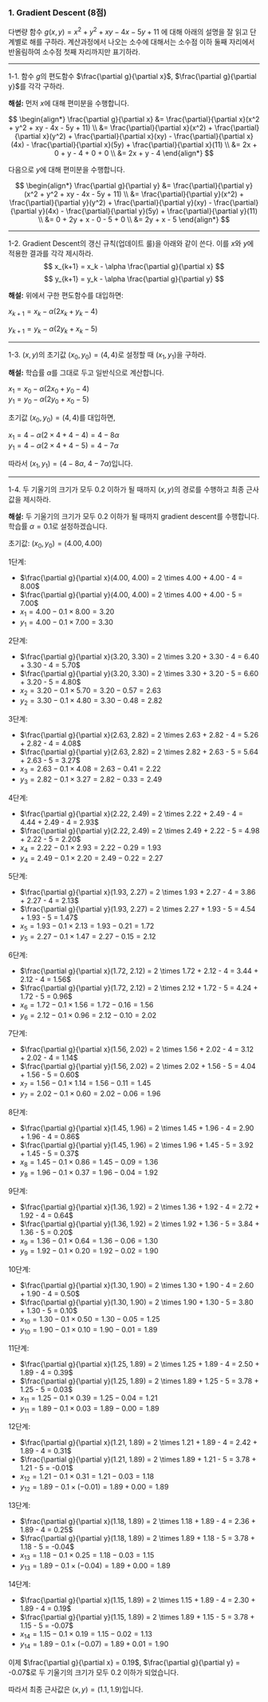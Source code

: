### 1. Gradient Descent (8점)

다변량 함수 $g(x, y) = x^2 + y^2 + xy - 4x - 5y + 11$ 에 대해 아래의 설명을 잘 읽고 단계별로 해를 구하라. 계산과정에서 나오는 소수에 대해서는 소수점 이하 둘째 자리에서 반올림하여 소수점 첫째 자리까지만 표기하라.

---

1-1. 함수 $g$의 편도함수 $\frac{\partial g}{\partial x}$, $\frac{\partial g}{\partial y}$를 각각 구하라.

**해설:**
먼저 $x$에 대해 편미분을 수행합니다.

$$
\begin{align*}
\frac{\partial g}{\partial x} 
&= \frac{\partial}{\partial x}(x^2 + y^2 + xy - 4x - 5y + 11) \\
&= \frac{\partial}{\partial x}(x^2) + \frac{\partial}{\partial x}(y^2) + \frac{\partial}{\partial x}(xy) - \frac{\partial}{\partial x}(4x) - \frac{\partial}{\partial x}(5y) + \frac{\partial}{\partial x}(11) \\
&= 2x + 0 + y - 4 + 0 + 0 \\
&= 2x + y - 4
\end{align*}
$$

다음으로 $y$에 대해 편미분을 수행합니다.

$$
\begin{align*}
\frac{\partial g}{\partial y} 
&= \frac{\partial}{\partial y}(x^2 + y^2 + xy - 4x - 5y + 11) \\
&= \frac{\partial}{\partial y}(x^2) + \frac{\partial}{\partial y}(y^2) + \frac{\partial}{\partial y}(xy) - \frac{\partial}{\partial y}(4x) - \frac{\partial}{\partial y}(5y) + \frac{\partial}{\partial y}(11) \\
&= 0 + 2y + x - 0 - 5 + 0 \\
&= 2y + x - 5
\end{align*}
$$

---

1-2. Gradient Descent의 갱신 규칙(업데이트 룰)을 아래와 같이 쓴다. 이를 $x$와 $y$에 적용한 결과를 각각 제시하라.
$$
x_{k+1} = x_k - \alpha \frac{\partial g}{\partial x}
$$
$$
y_{k+1} = y_k - \alpha \frac{\partial g}{\partial y}
$$

**해설:**
위에서 구한 편도함수를 대입하면:

$x_{k+1} = x_k - \alpha (2x_k + y_k - 4)$

$y_{k+1} = y_k - \alpha (2y_k + x_k - 5)$

---

1-3. $(x, y)$의 초기값 $(x_0, y_0) = (4, 4)$로 설정할 때 $(x_1, y_1)$을 구하라.

**해설:**
학습률 $\alpha$를 그대로 두고 일반식으로 계산합니다.

$x_1 = x_0 - \alpha (2x_0 + y_0 - 4)$  
$y_1 = y_0 - \alpha (2y_0 + x_0 - 5)$

초기값 $(x_0, y_0) = (4, 4)$를 대입하면,

$x_1 = 4 - \alpha (2 \times 4 + 4 - 4) = 4 - 8\alpha$  
$y_1 = 4 - \alpha (2 \times 4 + 4 - 5) = 4 - 7\alpha$

따라서 $(x_1, y_1) = (4 - 8\alpha,\ 4 - 7\alpha)$입니다.

---

1-4. 두 기울기의 크기가 모두 0.2 이하가 될 때까지 $(x, y)$의 경로를 수행하고 최종 근사값을 제시하라.

**해설:**
두 기울기의 크기가 모두 0.2 이하가 될 때까지 gradient descent를 수행합니다. 학습률 $\alpha = 0.1$로 설정하겠습니다.

초기값: $(x_0, y_0) = (4.00, 4.00)$

1단계:
- $\frac{\partial g}{\partial x}(4.00, 4.00) = 2 \times 4.00 + 4.00 - 4 = 8.00$
- $\frac{\partial g}{\partial y}(4.00, 4.00) = 2 \times 4.00 + 4.00 - 5 = 7.00$
- $x_1 = 4.00 - 0.1 \times 8.00 = 3.20$
- $y_1 = 4.00 - 0.1 \times 7.00 = 3.30$

2단계:
- $\frac{\partial g}{\partial x}(3.20, 3.30) = 2 \times 3.20 + 3.30 - 4 = 6.40 + 3.30 - 4 = 5.70$
- $\frac{\partial g}{\partial y}(3.20, 3.30) = 2 \times 3.30 + 3.20 - 5 = 6.60 + 3.20 - 5 = 4.80$
- $x_2 = 3.20 - 0.1 \times 5.70 = 3.20 - 0.57 = 2.63$
- $y_2 = 3.30 - 0.1 \times 4.80 = 3.30 - 0.48 = 2.82$

3단계:
- $\frac{\partial g}{\partial x}(2.63, 2.82) = 2 \times 2.63 + 2.82 - 4 = 5.26 + 2.82 - 4 = 4.08$
- $\frac{\partial g}{\partial y}(2.63, 2.82) = 2 \times 2.82 + 2.63 - 5 = 5.64 + 2.63 - 5 = 3.27$
- $x_3 = 2.63 - 0.1 \times 4.08 = 2.63 - 0.41 = 2.22$
- $y_3 = 2.82 - 0.1 \times 3.27 = 2.82 - 0.33 = 2.49$

4단계:
- $\frac{\partial g}{\partial x}(2.22, 2.49) = 2 \times 2.22 + 2.49 - 4 = 4.44 + 2.49 - 4 = 2.93$
- $\frac{\partial g}{\partial y}(2.22, 2.49) = 2 \times 2.49 + 2.22 - 5 = 4.98 + 2.22 - 5 = 2.20$
- $x_4 = 2.22 - 0.1 \times 2.93 = 2.22 - 0.29 = 1.93$
- $y_4 = 2.49 - 0.1 \times 2.20 = 2.49 - 0.22 = 2.27$

5단계:
- $\frac{\partial g}{\partial x}(1.93, 2.27) = 2 \times 1.93 + 2.27 - 4 = 3.86 + 2.27 - 4 = 2.13$
- $\frac{\partial g}{\partial y}(1.93, 2.27) = 2 \times 2.27 + 1.93 - 5 = 4.54 + 1.93 - 5 = 1.47$
- $x_5 = 1.93 - 0.1 \times 2.13 = 1.93 - 0.21 = 1.72$
- $y_5 = 2.27 - 0.1 \times 1.47 = 2.27 - 0.15 = 2.12$

6단계:
- $\frac{\partial g}{\partial x}(1.72, 2.12) = 2 \times 1.72 + 2.12 - 4 = 3.44 + 2.12 - 4 = 1.56$
- $\frac{\partial g}{\partial y}(1.72, 2.12) = 2 \times 2.12 + 1.72 - 5 = 4.24 + 1.72 - 5 = 0.96$
- $x_6 = 1.72 - 0.1 \times 1.56 = 1.72 - 0.16 = 1.56$
- $y_6 = 2.12 - 0.1 \times 0.96 = 2.12 - 0.10 = 2.02$

7단계:
- $\frac{\partial g}{\partial x}(1.56, 2.02) = 2 \times 1.56 + 2.02 - 4 = 3.12 + 2.02 - 4 = 1.14$
- $\frac{\partial g}{\partial y}(1.56, 2.02) = 2 \times 2.02 + 1.56 - 5 = 4.04 + 1.56 - 5 = 0.60$
- $x_7 = 1.56 - 0.1 \times 1.14 = 1.56 - 0.11 = 1.45$
- $y_7 = 2.02 - 0.1 \times 0.60 = 2.02 - 0.06 = 1.96$

8단계:
- $\frac{\partial g}{\partial x}(1.45, 1.96) = 2 \times 1.45 + 1.96 - 4 = 2.90 + 1.96 - 4 = 0.86$
- $\frac{\partial g}{\partial y}(1.45, 1.96) = 2 \times 1.96 + 1.45 - 5 = 3.92 + 1.45 - 5 = 0.37$
- $x_8 = 1.45 - 0.1 \times 0.86 = 1.45 - 0.09 = 1.36$
- $y_8 = 1.96 - 0.1 \times 0.37 = 1.96 - 0.04 = 1.92$

9단계:
- $\frac{\partial g}{\partial x}(1.36, 1.92) = 2 \times 1.36 + 1.92 - 4 = 2.72 + 1.92 - 4 = 0.64$
- $\frac{\partial g}{\partial y}(1.36, 1.92) = 2 \times 1.92 + 1.36 - 5 = 3.84 + 1.36 - 5 = 0.20$
- $x_9 = 1.36 - 0.1 \times 0.64 = 1.36 - 0.06 = 1.30$
- $y_9 = 1.92 - 0.1 \times 0.20 = 1.92 - 0.02 = 1.90$

10단계:
- $\frac{\partial g}{\partial x}(1.30, 1.90) = 2 \times 1.30 + 1.90 - 4 = 2.60 + 1.90 - 4 = 0.50$
- $\frac{\partial g}{\partial y}(1.30, 1.90) = 2 \times 1.90 + 1.30 - 5 = 3.80 + 1.30 - 5 = 0.10$
- $x_{10} = 1.30 - 0.1 \times 0.50 = 1.30 - 0.05 = 1.25$
- $y_{10} = 1.90 - 0.1 \times 0.10 = 1.90 - 0.01 = 1.89$

11단계:
- $\frac{\partial g}{\partial x}(1.25, 1.89) = 2 \times 1.25 + 1.89 - 4 = 2.50 + 1.89 - 4 = 0.39$
- $\frac{\partial g}{\partial y}(1.25, 1.89) = 2 \times 1.89 + 1.25 - 5 = 3.78 + 1.25 - 5 = 0.03$
- $x_{11} = 1.25 - 0.1 \times 0.39 = 1.25 - 0.04 = 1.21$
- $y_{11} = 1.89 - 0.1 \times 0.03 = 1.89 - 0.00 = 1.89$

12단계:
- $\frac{\partial g}{\partial x}(1.21, 1.89) = 2 \times 1.21 + 1.89 - 4 = 2.42 + 1.89 - 4 = 0.31$
- $\frac{\partial g}{\partial y}(1.21, 1.89) = 2 \times 1.89 + 1.21 - 5 = 3.78 + 1.21 - 5 = -0.01$
- $x_{12} = 1.21 - 0.1 \times 0.31 = 1.21 - 0.03 = 1.18$
- $y_{12} = 1.89 - 0.1 \times (-0.01) = 1.89 + 0.00 = 1.89$

13단계:
- $\frac{\partial g}{\partial x}(1.18, 1.89) = 2 \times 1.18 + 1.89 - 4 = 2.36 + 1.89 - 4 = 0.25$
- $\frac{\partial g}{\partial y}(1.18, 1.89) = 2 \times 1.89 + 1.18 - 5 = 3.78 + 1.18 - 5 = -0.04$
- $x_{13} = 1.18 - 0.1 \times 0.25 = 1.18 - 0.03 = 1.15$
- $y_{13} = 1.89 - 0.1 \times (-0.04) = 1.89 + 0.00 = 1.89$

14단계:
- $\frac{\partial g}{\partial x}(1.15, 1.89) = 2 \times 1.15 + 1.89 - 4 = 2.30 + 1.89 - 4 = 0.19$
- $\frac{\partial g}{\partial y}(1.15, 1.89) = 2 \times 1.89 + 1.15 - 5 = 3.78 + 1.15 - 5 = -0.07$
- $x_{14} = 1.15 - 0.1 \times 0.19 = 1.15 - 0.02 = 1.13$
- $y_{14} = 1.89 - 0.1 \times (-0.07) = 1.89 + 0.01 = 1.90$

이제 $\frac{\partial g}{\partial x} = 0.19$, $\frac{\partial g}{\partial y} = -0.07$로 두 기울기의 크기가 모두 0.2 이하가 되었습니다.

따라서 최종 근사값은 $(x, y) = (1.1, 1.9)$입니다.

